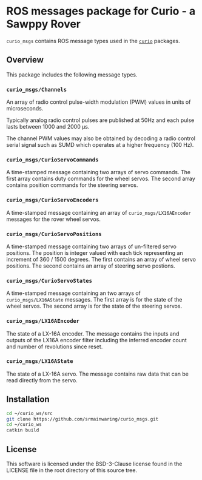 # ROS messages package for Curio - a Sawppy Rover

`curio_msgs` contains ROS message types used in the
[`curio`](https://github.com/srmainwaring/curio) packages.

## Overview

This package includes the following message types.

### `curio_msgs/Channels`

An array of radio control pulse-width modulation (PWM) values in units of microseconds.

Typically analog radio control pulses are published at 50Hz and each pulse lasts
between 1000 and 2000 µs.

The channel PWM values may also be obtained by decoding a radio control serial
signal such as SUMD which operates at a higher frequency (100 Hz).

### `curio_msgs/CurioServoCommands`

A time-stamped message containing two arrays of servo commands.
The first array contains duty commands for the wheel servos.
The second array contains position commands for the steering servos.

### `curio_msgs/CurioServoEncoders`

A time-stamped message containing an array of `curio_msgs/LX16AEncoder`
messages for the rover wheel servos.

### `curio_msgs/CurioServoPositions`

A time-stamped message containing two arrays of un-filtered servo
positions. The position is integer valued with each tick representing
an increment of 360 / 1500 degrees.
The first contains an array of wheel servo positions.
The second contains an array of steering servo postions.

### `curio_msgs/CurioServoStates`

A time-stamped message containing an two arrays of
`curio_msgs/LX16AState` messages.
The first array is for the state of the wheel servos.
The second array is for the state of the steering servos.

### `curio_msgs/LX16AEncoder`

The state of a LX-16A encoder. The message contains the
inputs and outputs of the LX16A encoder filter including the inferred
encoder count and number of revolutions since reset.

### `curio_msgs/LX16AState`

The state of a LX-16A servo. The message contains raw data
that can be read directly from the servo.

## Installation

```bash
cd ~/curio_ws/src
git clone https://github.com/srmainwaring/curio_msgs.git
cd ~/curio_ws
catkin build
```

## License

This software is licensed under the BSD-3-Clause license found in the LICENSE file
in the root directory of this source tree.

